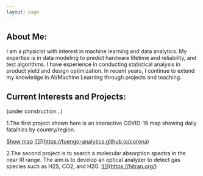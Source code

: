 ```yaml
---
layout: page
---
```


## About Me:
I am a physicist with interest in machine learning and data analytics. My expertise is in data modeling to predict hardware lifetime and reliability, and test algorithms. I have experience in conducting statistical analysis in product yield and design optimization.  In recent years, I continue to extend my knowledge in AI/Machine Learning through projects and teaching.
 
## Current Interests and Projects:
(under construction...)

1.The first project shown here is an interactive COVID-19 map showing daily fatalities by country/region.

[Show map](https://tuengo-analytics.github.io/corona)
[![]](dailySample.png)](https://tuengo-analytics.github.io/corona)




2.The second project is to search a molecular absorption spectra in the near IR range.  The aim is to develop an optical analyzer to detect gas species such as H2S, CO2, and H2O.
[![]](spectra.png)](https://hitran.org/)
